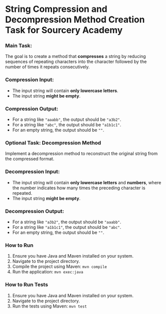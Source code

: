 # String Compression and Decompression Method Creation Task for Sourcery Academy

### Main Task:
The goal is to create a method that **compresses** a string by reducing sequences of repeating characters into the character followed by the number of times it repeats consecutively.

### Compression Input:
- The input string will contain **only lowercase letters**.
- The input string **might be empty**.

### Compression Output:
- For a string like `"aaabb"`, the output should be `"a3b2"`.
- For a string like `"abc"`, the output should be `"a1b1c1"`.
- For an empty string, the output should be `""`.

### Optional Task: Decompression Method
Implement a decompression method to reconstruct the original string from the compressed format.

### Decompression Input:
- The input string will contain **only lowercase letters** and **numbers**, where the number indicates how many times the preceding character is repeated.
- The input string **might be empty**.

### Decompression Output:
- For a string like `"a3b2"`, the output should be `"aaabb"`.
- For a string like `"a1b1c1"`, the output should be `"abc"`.
- For an empty string, the output should be `""`.

### How to Run
1. Ensure you have Java and Maven installed on your system.
2. Navigate to the project directory.
3. Compile the project using Maven: ```mvn compile```
4. Run the application:  ```mvn exec:java```

### How to Run Tests
1. Ensure you have Java and Maven installed on your system.
2. Navigate to the project directory.
3. Run the tests using Maven: ```mvn test```